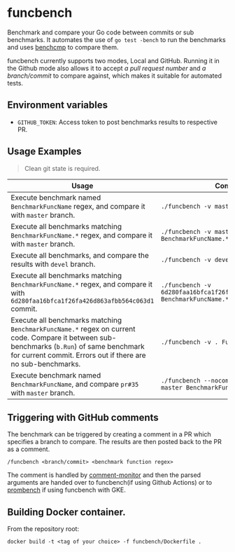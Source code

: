 # funcbench

Benchmark and compare your Go code between commits or sub benchmarks. It automates the use of `go test -bench` to run the benchmarks and uses [benchcmp](https://godoc.org/golang.org/x/tools/cmd/benchcmp) to compare them.

funcbench currently supports two modes, Local and GitHub. Running it in the Github mode also allows it to accept *a pull request number* and *a branch/commit* to compare against, which makes it suitable for automated tests.

## Environment variables

- `GITHUB_TOKEN`: Access token to post benchmarks results to respective PR.

## Usage Examples

> Clean git state is required.

|Usage|Command|
|--|--|
|Execute benchmark named `BenchmarkFuncName` regex, and compare it with `master` branch. | ``` ./funcbench -v master BenchmarkFuncName ``` |
|Execute all benchmarks matching `BenchmarkFuncName.*` regex, and compare it with `master` branch.|```./funcbench -v master BenchmarkFuncName.*```|
|Execute all benchmarks, and compare the results with `devel` branch.|```./funcbench -v devel . ```|
|Execute all benchmarks matching `BenchmarkFuncName.*` regex, and compare it with `6d280faa16bfca1f26fa426d863afbb564c063d1` commit.|```./funcbench -v 6d280faa16bfca1f26fa426d863afbb564c063d1 BenchmarkFuncName.*```|
|Execute all benchmarks matching `BenchmarkFuncName.*` regex on current code. Compare it between sub-benchmarks (`b.Run`) of same benchmark for current commit. Errors out if there are no sub-benchmarks.|```./funcbench -v . FuncName.*```|
|Execute benchmark named `BenchmarkFuncName`, and compare `pr#35` with `master` branch.|```./funcbench --nocomment --github-pr="35" master BenchmarkFuncName```|

## Triggering with GitHub comments

The benchmark can be triggered by creating a comment in a PR which specifies a branch to compare. The results are then posted back to the PR as a comment.
```
/funcbench <branch/commit> <benchmark function regex>
```

The comment is handled by [comment-monitor](https://github.com/prometheus/test-infra/tree/master/tools/commentMonitor) and then the parsed arguments are handed over to funcbench(if using Github Actions) or to [prombench](https://github.com/prometheus/test-infra/tree/master/prombench) if using funcbench with GKE.

## Building Docker container.

From the repository root:

`docker build -t <tag of your choice> -f funcbench/Dockerfile .`
